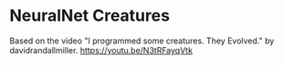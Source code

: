 # NeuralNet Creatures

Based on the video "I programmed some creatures. They Evolved." by davidrandallmiller.
https://youtu.be/N3tRFayqVtk
